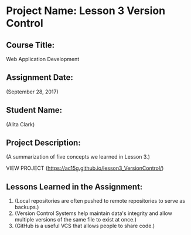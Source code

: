 # Project Name:  Lesson 3 Version Control


## Course Title:
Web Application Development

## Assignment Date:  
(September 28, 2017)

## Student Name:  
(Alita Clark)

## Project Description:
(A summarization of five concepts we learned in Lesson 3.)

VIEW PROJECT
(https://ac15g.github.io/lesson3_VersionControl/)

## Lessons Learned in the Assignment:
1. (Local repositories are often pushed to remote repositories to serve as backups.)
2. (Version Control Systems help maintain data's integrity and allow multiple versions of the same file to exist at once.)
3. (GitHub is a useful VCS that allows people to share code.)

